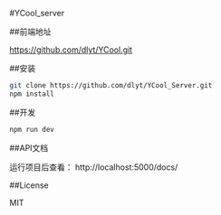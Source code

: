 #YCool_server

##前端地址

https://github.com/dlyt/YCool.git

##安装
```bash
git clone https://github.com/dlyt/YCool_Server.git
npm install
```
##开发
```bash
npm run dev
```

##API文档

运行项目后查看： http://localhost:5000/docs/

##License

MIT
